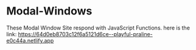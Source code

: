 # Modal-Windows
These Modal Window Site respond with JavaScript Functions. here is the link: https://64d0eb8703c12f6a5121d6ce--playful-praline-e0c44a.netlify.app
